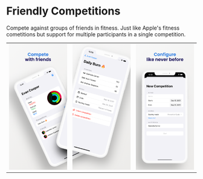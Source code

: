 # Friendly Competitions

Compete against groups of friends in fitness. Just like Apple's fitness cometitions but support for multiple participants in a single competition.

<table style="border:none">
  <tr>
    <td valign="top"><img src="screenshots/MockUp/11 Pro Max/1.png"></td>
    <td valign="top"><img src="screenshots/MockUp/11 Pro Max/2.png"></td>
    <td valign="top"><img src="screenshots/MockUp/11 Pro Max/3.png"></td>
  </tr>
 </table>